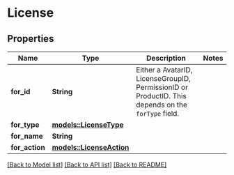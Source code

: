 # License

## Properties

Name | Type | Description | Notes
------------ | ------------- | ------------- | -------------
**for_id** | **String** | Either a AvatarID, LicenseGroupID, PermissionID or ProductID. This depends on the `forType` field. | 
**for_type** | [**models::LicenseType**](LicenseType.md) |  | 
**for_name** | **String** |  | 
**for_action** | [**models::LicenseAction**](LicenseAction.md) |  | 

[[Back to Model list]](../README.md#documentation-for-models) [[Back to API list]](../README.md#documentation-for-api-endpoints) [[Back to README]](../README.md)


